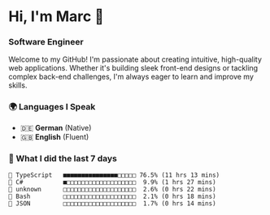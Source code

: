 # Hi, I'm Marc 👋 
### Software Engineer

Welcome to my GitHub! I'm passionate about creating intuitive, high-quality web applications. Whether it's building sleek front-end designs or tackling complex back-end challenges, I'm always eager to learn and improve my skills.  

### 🌍 Languages I Speak  
- 🇩🇪 **German** (Native)  
- 🇬🇧 **English** (Fluent)

### 🤯 What I did the last 7 days

```
🔷 TypeScript   ■■■■■■■■■■■■■■■□□□□□ 76.5% (11 hrs 13 mins)
🔷 C#           ■□□□□□□□□□□□□□□□□□□□  9.9% (1 hrs 27 mins)
📄 unknown      □□□□□□□□□□□□□□□□□□□□  2.6% (0 hrs 22 mins)
📄 Bash         □□□□□□□□□□□□□□□□□□□□  2.1% (0 hrs 18 mins)
📄 JSON         □□□□□□□□□□□□□□□□□□□□  1.7% (0 hrs 14 mins)
```